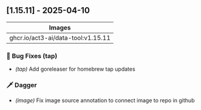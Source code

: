 ## [1.15.11] - 2025-04-10

| Images |
| ---------------------------------------------------- |
| ghcr.io/act3-ai/data-tool:v1.15.11 |

### 🐛 Bug Fixes (tap)

- *(tap)* Add goreleaser for homebrew tap updates

### 🗡️ Dagger

- *(image)* Fix image source annotation to connect image to repo in github

